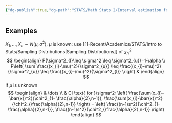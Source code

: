 ```yaml
---
{"dg-publish":true,"dg-path":"STATS/Math Stats 2/Interval estimation for variances.md","permalink":"/stats/math-stats-2/interval-estimation-for-variances/","created":"2025-02-27T20:01:29.141-05:00","updated":"2025-07-07T17:32:42.454-04:00"}
---
```




## Examples
$X_{1},\dots,X_{n}\sim N(\mu,\sigma^2)$, $\mu$ is known: use [[1-Recent/Academics/STATS/Intro to Stats/Sampling Distributions\|Sampling Distributions]] of $\chi_{n}^2$
$$
\begin{align}
P(\sigma^2_{l}\leq \sigma^2 \leq \sigma^2_{u})=1-\alpha \\
P\left( \sum \frac{(x_{i}-\mu)^2}{\sigma^2_{u}} \leq \frac{(x_{i}-\mu)^2}{\sigma^2_{u}} \leq \frac{(x_{i}-\mu)^2}{\sigma^2_{l}} \right) & 
\end{align}
$$
If $\mu$ is unknown
$$
\begin{align}
 & \dots \\
 & CI \text{ for }\sigma^2: \left( \frac{\sum(x_{i}-\bar{x})^2}{\chi^2_{1- \frac{\alpha}{2},n-1}}, \frac{\sum(x_{i}-\bar{x})^2}{\chi^2_{\frac{\alpha}{2},n-1}} \right) =   \left( \frac{(n-1)s^2}{\chi^2_{1- \frac{\alpha}{2},n-1}}, \frac{(n-1)s^2}{\chi^2_{\frac{\alpha}{2},n-1}} \right) 
\end{align}
$$

